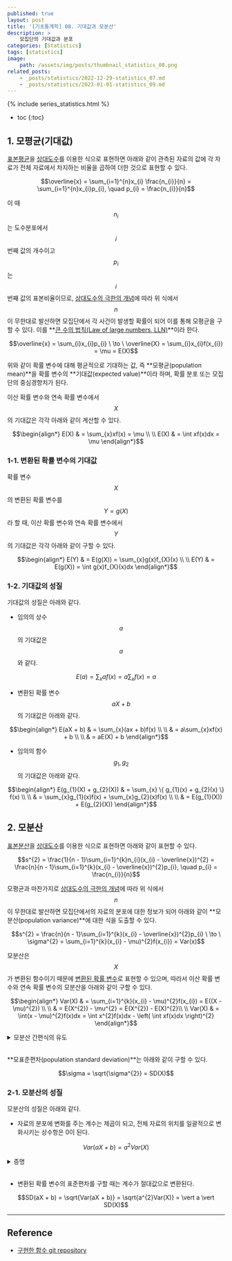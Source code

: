 ```yaml
---
published: true
layout: post
title: '[기초통계학] 08. 기대값과 모분산'
description: >
    모집단의 기대값과 분포
categories: [Statistics]
tags: [statistics]
image:
    path: /assets/img/posts/thumbnail_statistics_08.png
related_posts:
    - _posts/statistics/2022-12-29-statistics_07.md
    - _posts/statistics/2023-01-01-statistics_09.md
---
```

{% include series_statistics.html %}
* toc
{:toc}

## 1. 모평균(기대값)

[표본평균](/statistics/statistics_03/#표본평균)을 [상대도수](/statistics/statistics_02/#2-범주형-자료와-상대도수)를 이용한 식으로 표현하면 아래와 같이 관측된 자료의 값에 각 자료가 전체 자료에서 차지하는 비율을 곱하여 더한 것으로 표현할 수 있다.  

$$\overline{x} = \sum_{i=1}^{n}x_{i} \frac{n_{i}}{n} = \sum_{i=1}^{n}x_{i}p_{i}, \quad p_{i} = \frac{n_{i}}{n}$$

이 때 $$n_{i}$$는 도수분포에서 $$i$$ 번째 값의 개수이고 $$p_{i}$$는 $$i$$ 번째 값의 표본비율이므로, [상대도수의 극한의 개념](/statistics/statistics_05/#3-통계적-확률)에 따라 위 식에서 $$n$$이 무한대로 발산하면 모집단에서 각 사건이 발생할 확률이 되어 이를 통해 모평균을 구할 수 있다. 이를 **[큰 수의 법칙(Law of large numbers, LLN)](https://en.wikipedia.org/wiki/Law_of_large_numbers)**이라 한다.  

$$\overline{x} = \sum_{i}x_{i}p_{i} \ \to \ \overline{X} = \sum_{i}x_{i}f(x_{i}) = \mu = E(X)$$

위와 같이 확률 변수에 대해 평균적으로 기대하는 값, 즉 **모평균(population mean)**을 확률 변수의 **기대값(expected value)**이라 하며, 확률 분포 또는 모집단의 중심경향치가 된다.  

이산 확률 변수와 연속 확률 변수에서 $$X$$의 기대값은 각각 아래와 같이 계산할 수 있다.  

$$\begin{align*}
E(X) & = \sum_{x}xf(x) = \mu \\
\\
E(X) & = \int xf(x)dx = \mu
\end{align*}$$

### 1-1. 변환된 확률 변수의 기대값

확률 변수 $$X$$의 변환된 확률 변수를 $$Y = g(X)$$라 할 때, 이산 확률 변수와 연속 확률 변수에서 $$Y$$의 기대값은 각각 아래와 같이 구할 수 있다.  

$$\begin{align*}
E(Y) & = E(g(X)) = \sum_{x}g(x)f_{X}(x) \\
\\
E(Y) & = E(g(X)) = \int g(x)f_{X}(x)dx
\end{align*}$$

### 1-2. 기대값의 성질

기대값의 성질은 아래와 같다.  

- 임의의 상수 $$a$$의 기대값은 $$a$$와 같다.

$$E(a) = \sum_{x}af(x) = a\sum_{x}f(x) = a$$

- 변환된 확률 변수 $$aX + b$$의 기대값은 아래와 같다.

$$\begin{align*}
E(aX + b) & = \sum_{x}(ax + b)f(x) \\
\\
& = a\sum_{x}xf(x) + b \\
\\
& = aE(X) + b
\end{align*}$$

- 임의의 함수 $$g_{1}, g_{2}$$의 기대값은 아래와 같다.  

$$\begin{align*}
E(g_{1}(X) + g_{2}(X)) & = \sum_{x} \{ g_{1}(x) + g_{2}(x) \} f(x) \\
\\
& = \sum_{x}g_{1}(x)f(x) + \sum_{x}g_{2}(x)f(x) \\
\\
& = E(g_{1}(X)) + E(g_{2}(X))
\end{align*}$$

## 2. 모분산

[표본분산](/statistics/statistics_03/#표본분산)을 [상대도수](/statistics/statistics_02/#2-범주형-자료와-상대도수)를 이용한 식으로 표현하면 아래와 같이 표현할 수 있다.  

$$s^{2} = \frac{1}{n - 1}\sum_{i=1}^{k}n_{i}(x_{i} - \overline{x})^{2} = \frac{n}{n - 1}\sum_{i=1}^{k}(x_{i} - \overline{x})^{2}p_{i}, \quad p_{i} = \frac{n_{i}}{n}$$

모평균과 마찬가지로 [상대도수의 극한의 개념](/statistics/statistics_05/#3-통계적-확률)에 따라 위 식에서 $$n$$이 무한대로 발산하면 모집단에서의 자료의 분포에 대한 정보가 되어 아래와 같이 **모분산(population variance)**에 대한 식을 도출할 수 있다.  

$$s^{2} = \frac{n}{n - 1}\sum_{i=1}^{k}(x_{i} - \overline{x})^{2}p_{i} \ \to \ \sigma^{2} = \sum_{i=1}^{k}(x_{i} - \mu)^{2}f(x_{i}) = Var(x)$$

모분산은 $$X$$가 변환된 함수이기 때문에 [변환된 확률 변수](#1-1-변환된-확률-변수의-기대값)로 표현할 수 있으며, 따라서 이산 확률 변수와 연속 확률 변수의 모분산을 아래와 같이 구할 수 있다.  

$$\begin{align*}
Var(X) & = \sum_{i=1}^{k}(x_{i} - \mu)^{2}f(x_{i}) = E((X - \mu)^{2}) \\
\\
& = E(X^{2}) - \mu^{2} = E(X^{2}) - E(X)^{2}\\
\\
Var(X) & = \int(x - \mu)^{2}f(x)dx = \int x^{2}f(x)dx - \left( \int xf(x)dx \right)^{2}
\end{align*}$$

<details><summary>모분산 간편식의 유도</summary><div markdown="1">

$$\begin{align*}
Var(X) & = \sum_{i=1}^{k}(x_{i} - \mu)^{2}f(x_{i}) = E((X - \mu)^{2}) \\
\\
& = \sum_{i=1}^{k}(x_{i}^{2} - 2x_{i}\mu + \mu^{2})f(x_{i}) \\
\\
& = \sum_{i=1}^{k}x_{i}^{2}f(x_{i}) - 2\mu\sum_{i=1}^{k}x_{i}f(x_{i}) + \mu^{2} \\
\\
& = \sum_{i=1}^{k}x_{i}^{2}f(x_{i}) - 2\mu^{2} + \mu^{2} = \sum_{i=1}^{k}x_{i}^{2}f(x_{i}) - \mu^{2} \quad \because \sum_{i=1}^{k}x_{i}f(x_{i}) = \mu \\
\\
& = E(X^{2}) - \mu^{2} = E(X^{2}) - E(X)^{2}
\end{align*}$$

</div></details><br>

**모표준편차(population standard deviation)**는 아래와 같이 구할 수 있다.  

$$\sigma = \sqrt{\sigma^{2}} = SD(X)$$

### 2-1. 모분산의 성질

모분산의 성질은 아래와 같다.  

- 자료의 분포에 변화를 주는 계수는 제곱이 되고, 전체 자료의 위치를 일괄적으로 변화시키는 상수항은 0이 된다.

$$Var(aX + b) = a^{2}Var(X)$$

<details><summary>증명</summary><div markdown="1">

$$\begin{align*}
E(aX + b) & = aE(X) + b = a\mu + b \\
\\
\Rightarrow Var(X) & = E((aX + b - a\mu - b)^{2}) \\
\\
& = E((a(X - \mu))^{2}) = E(a^{2}(X - \mu)^{2}) \\
\\
& = a^{2}E((X - \mu)^{2}) = a^{2}Var(X)
\end{align*}$$

</div></details><br>

- 변환된 확률 변수의 표준편차를 구할 때는 계수가 절대값으로 변환된다.

$$SD(aX + b) = \sqrt{Var(aX + b)} = \sqrt{a^{2}Var(X)} = \vert a \vert SD(X)$$

---
## Reference
- [구현한 함수 git repository](https://github.com/djccnt15/mathematics)